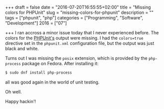 +++
draft = false
date = "2016-07-20T16:55:55+02:00"
title = "Missing colors for PHPUnit"
slug = "missing-colors-for-phpunit"
description = ""
tags = ["phpunit", "php"]
categories = ["Programming", "Software", "Development"]
2016 = ["07"]

+++
I ran accross a minor issue today that I never experienced before. The colors for the [PHPUnit's](https://phpunit.de/) output were missing. I had the `colors=true` directive set in the `phpunit.xml` configuration file, but the output was just black and white.

Turns out I was missing the `posix` extension, which is provided by the `php-process` package on Fedora. After installing it:

``` bash
$ sudo dnf install php-process
```

all was good again in the world of unit testing.

Oh well.

Happy hackin'!
